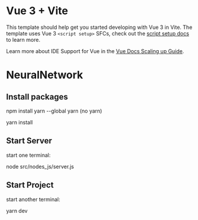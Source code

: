 # Vue 3 + Vite

This template should help get you started developing with Vue 3 in Vite. The template uses Vue 3 `<script setup>` SFCs, check out the [script setup docs](https://v3.vuejs.org/api/sfc-script-setup.html#sfc-script-setup) to learn more.

Learn more about IDE Support for Vue in the [Vue Docs Scaling up Guide](https://vuejs.org/guide/scaling-up/tooling.html#ide-support).
# NeuralNetwork
## Install packages

npm install yarn --global yarn (no yarn)

yarn install

## Start Server
start one terminal:

node src/nodes_js/server.js

## Start Project
start another terminal:

yarn dev
